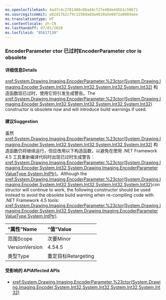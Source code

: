```yaml
---
ms.openlocfilehash: 4ad7c4c2781480c08ad4cf27e40de445b1c50671
ms.sourcegitcommit: e02d17b2cf9c1258dadda4810a5e6072a0089aee
ms.translationtype: HT
ms.contentlocale: zh-CN
ms.lasthandoff: 07/01/2020
ms.locfileid: "85617130"
---
```

### <a name="encoderparameter-ctor-is-obsolete"></a><span data-ttu-id="29e9c-101">EncoderParameter ctor 已过时</span><span class="sxs-lookup"><span data-stu-id="29e9c-101">EncoderParameter ctor is obsolete</span></span>

#### <a name="details"></a><span data-ttu-id="29e9c-102">详细信息</span><span class="sxs-lookup"><span data-stu-id="29e9c-102">Details</span></span>

<span data-ttu-id="29e9c-103"><xref:System.Drawing.Imaging.EncoderParameter.%23ctor(System.Drawing.Imaging.Encoder,System.Int32,System.Int32,System.Int32,System.Int32)> 构造函数现已过时，使用它将引发生成警告。</span><span class="sxs-lookup"><span data-stu-id="29e9c-103">The <xref:System.Drawing.Imaging.EncoderParameter.%23ctor(System.Drawing.Imaging.Encoder,System.Int32,System.Int32,System.Int32,System.Int32)> constructor is obsolete now and will introduce build warnings if used.</span></span>

#### <a name="suggestion"></a><span data-ttu-id="29e9c-104">建议</span><span class="sxs-lookup"><span data-stu-id="29e9c-104">Suggestion</span></span>

<span data-ttu-id="29e9c-105">虽然 <xref:System.Drawing.Imaging.EncoderParameter.%23ctor(System.Drawing.Imaging.Encoder,System.Int32,System.Int32,System.Int32,System.Int32)> 构造函数仍将继续运行，但应改用以下构造函数，以避免在使用 .NET Framework 4.5 工具重新编译代码时出现已过时生成警告：<xref:System.Drawing.Imaging.EncoderParameter.%23ctor(System.Drawing.Imaging.Encoder,System.Int32,System.Drawing.Imaging.EncoderParameterValueType,System.IntPtr)>。</span><span class="sxs-lookup"><span data-stu-id="29e9c-105">Although the <xref:System.Drawing.Imaging.EncoderParameter.%23ctor(System.Drawing.Imaging.Encoder,System.Int32,System.Int32,System.Int32,System.Int32)>constructor will continue to work, the following constructor should be used instead to avoid the obsolete build warning when re-compiling code with .NET Framework  4.5 tools: <xref:System.Drawing.Imaging.EncoderParameter.%23ctor(System.Drawing.Imaging.Encoder,System.Int32,System.Drawing.Imaging.EncoderParameterValueType,System.IntPtr)>.</span></span>

| <span data-ttu-id="29e9c-106">“属性”</span><span class="sxs-lookup"><span data-stu-id="29e9c-106">Name</span></span>    | <span data-ttu-id="29e9c-107">“值”</span><span class="sxs-lookup"><span data-stu-id="29e9c-107">Value</span></span>       |
|:--------|:------------|
| <span data-ttu-id="29e9c-108">范围</span><span class="sxs-lookup"><span data-stu-id="29e9c-108">Scope</span></span>   | <span data-ttu-id="29e9c-109">次要</span><span class="sxs-lookup"><span data-stu-id="29e9c-109">Minor</span></span>       |
| <span data-ttu-id="29e9c-110">Version</span><span class="sxs-lookup"><span data-stu-id="29e9c-110">Version</span></span> | <span data-ttu-id="29e9c-111">4.5</span><span class="sxs-lookup"><span data-stu-id="29e9c-111">4.5</span></span>         |
| <span data-ttu-id="29e9c-112">类型</span><span class="sxs-lookup"><span data-stu-id="29e9c-112">Type</span></span>    | <span data-ttu-id="29e9c-113">重定目标</span><span class="sxs-lookup"><span data-stu-id="29e9c-113">Retargeting</span></span> |

#### <a name="affected-apis"></a><span data-ttu-id="29e9c-114">受影响的 API</span><span class="sxs-lookup"><span data-stu-id="29e9c-114">Affected APIs</span></span>

- <xref:System.Drawing.Imaging.EncoderParameter.%23ctor(System.Drawing.Imaging.Encoder,System.Int32,System.Int32,System.Int32,System.Int32)>
